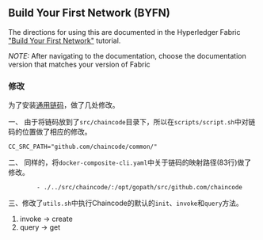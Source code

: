 ## Build Your First Network (BYFN)

The directions for using this are documented in the Hyperledger Fabric
["Build Your First Network"](http://hyperledger-fabric.readthedocs.io/en/latest/build_network.html) tutorial.

*NOTE:* After navigating to the documentation, choose the documentation version that matches your version of Fabric


### 修改

为了安装[通用链码](https://github.com/ecsoya/spring-fabric-gateway/raw/master/spring-fabric-gateway/src/chaincode/common/chaincode.go)，做了几处修改。

一、 由于将链码放到了`src/chaincode`目录下，所以在`scripts/script.sh`中对链码的位置做了相应的修改。

```
CC_SRC_PATH="github.com/chaincode/common/"
```

二、 同样的，将`docker-composite-cli.yaml`中关于链码的映射路径(83行)做了修改。

```
        - ./../src/chaincode/:/opt/gopath/src/github.com/chaincode 
```

三、修改了`utils.sh`中执行Chaincode的默认的`init`、`invoke`和`query`方法。

1. invoke -> create
2. query -> get
